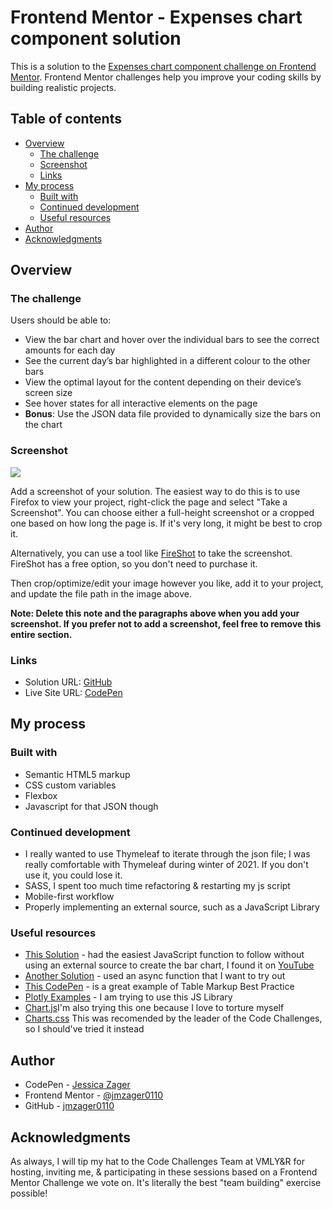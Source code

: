 # Frontend Mentor - Expenses chart component solution

This is a solution to the [Expenses chart component challenge on Frontend Mentor](https://www.frontendmentor.io/challenges/expenses-chart-component-e7yJBUdjwt). Frontend Mentor challenges help you improve your coding skills by building realistic projects. 

## Table of contents

- [Overview](#overview)
  - [The challenge](#the-challenge)
  - [Screenshot](#screenshot)
  - [Links](#links)
- [My process](#my-process)
  - [Built with](#built-with)
  - [Continued development](#continued-development)
  - [Useful resources](#useful-resources)
- [Author](#author)
- [Acknowledgments](#acknowledgments)

## Overview

### The challenge

Users should be able to:

- View the bar chart and hover over the individual bars to see the correct amounts for each day
- See the current day’s bar highlighted in a different colour to the other bars
- View the optimal layout for the content depending on their device’s screen size
- See hover states for all interactive elements on the page
- **Bonus**: Use the JSON data file provided to dynamically size the bars on the chart

### Screenshot

![](./screenshot.jpg)

Add a screenshot of your solution. The easiest way to do this is to use Firefox to view your project, right-click the page and select "Take a Screenshot". You can choose either a full-height screenshot or a cropped one based on how long the page is. If it's very long, it might be best to crop it.

Alternatively, you can use a tool like [FireShot](https://getfireshot.com/) to take the screenshot. FireShot has a free option, so you don't need to purchase it. 

Then crop/optimize/edit your image however you like, add it to your project, and update the file path in the image above.

**Note: Delete this note and the paragraphs above when you add your screenshot. If you prefer not to add a screenshot, feel free to remove this entire section.**

### Links

- Solution URL: [GitHub](https://github.com/jmzager0110/expenses-chart-component-main)
- Live Site URL: [CodePen](https://codepen.io/jmzager0110/full/ZExVQjB)

## My process

### Built with

- Semantic HTML5 markup
- CSS custom variables
- Flexbox
- Javascript for that JSON though

### Continued development

- I really wanted to use Thymeleaf to iterate through the json file; I was really comfortable with Thymeleaf during winter of 2021. If you don't use it, you could lose it.
- SASS, I spent too much time refactoring & restarting my js script
- Mobile-first workflow
- Properly implementing an external source, such as a JavaScript Library


### Useful resources

- [This Solution](https://github.com/Vaib215/Expenses-Chart-Component) - had the easiest JavaScript function to follow without using an external source to create the bar chart, I found it on [YouTube](https://www.youtube.com/watch?v=wfbeDrcchNc)
- [Another Solution](https://github.com/JonKohJJ/Expenses-Chart-Component) - used an async function that I want to try out
- [This CodePen](https://codepen.io/davidelrizzo/full/dGBpZK/) - is a great example of Table Markup Best Practice
- [Plotly Examples](https://plotly.com/javascript/bar-charts/#bar-chart-with-hover-text) - I am trying to use this JS Library 
- [Chart.js](https://www.chartjs.org/)I'm also trying this one because I love to torture myself
- [Charts.css](https://chartscss.org/) This was recomended by the leader of the Code Challenges, so I should've tried it instead


## Author

- CodePen - [Jessica Zager](https://codepen.io/jmzager0110)
- Frontend Mentor - [@jmzager0110](https://www.frontendmentor.io/profile/jmzager0110)
- GitHub - [jmzager0110](https://github.com/jmzager0110)



## Acknowledgments

As always, I will tip my hat to the Code Challenges Team at VMLY&R for hosting, inviting me, & participating in these sessions based on a Frontend Mentor Challenge we vote on. It's literally the best "team building" exercise possible!
